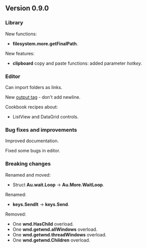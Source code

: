 ## Version 0.9.0

### Library
New functions:
- **filesystem.more.getFinalPath**.

New features:
- **clipboard** copy and paste functions: added parameter *hotkey*.


### Editor
Can import folders as links.

New [output tag](xref:output_tags) <nonl> - don't add newline.

Cookbook recipes about:
- ListView and DataGrid controls.


### Bug fixes and improvements
Improved documentation.

Fixed some bugs in editor.


### Breaking changes
Renamed and moved:
- Struct **Au.wait.Loop** -> **Au.More.WaitLoop**.

Renamed:
- **keys.SendIt** -> **keys.Send**.

Removed:
- One **wnd.HasChild** overload.
- One **wnd.getwnd.allWindows** overload.
- One **wnd.getwnd.threadWindows** overload.
- One **wnd.getwnd.Children** overload.